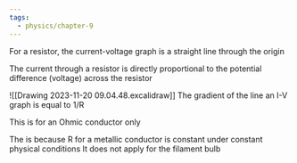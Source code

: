 ```yaml
---
tags:
  - physics/chapter-9
---
```


For a resistor, the current-voltage graph is a straight line through the origin

The current through a resistor is directly proportional to the potential difference (voltage) across the resistor

![[Drawing 2023-11-20 09.04.48.excalidraw]]
The gradient of the line an I-V graph is equal to 1/R

This is for an Ohmic conductor only

The is because R for a metallic conductor is constant under constant physical conditions
It does not apply for the filament bulb